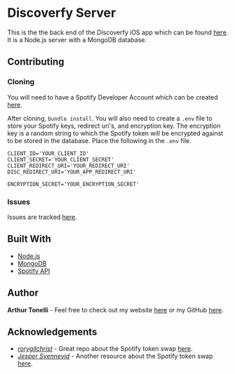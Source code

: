 # Discoverfy Server

This is the the back end of the Discoverfy iOS app which can be found [here](https://github.com/altonelli/Discoverfy). It is a Node.js server with a MongoDB database.

## Contributing

### Cloning

You will need to have a Spotify Developer Account which can be created [here](https://developer.spotify.com/).

After cloning, `bundle install`. You will also need to create a `.env` file to store your Spotify keys, redirect uri's, and encryption key. The encryption key is a random string to which the Spotify token will be encrypted against to be stored in the database. Place the following in the `.env` file.

```
CLIENT_ID='YOUR_CLIENT_ID'
CLIENT_SECRET='YOUR_CLIENT_SECRET'
CLIENT_REDIRECT_URI='YOUR_REDIRECT_URI'
DISC_REDIRECT_URI='YOUR_APP_REDIRECT_URI'

ENCRYPTION_SECRET='YOUR_ENCRYPTION_SECRET'
```

### Issues

Issues are tracked [here](https://github.com/altonelli/DiscoverfyServer/issues).

## Built With

* [Node.js](https://nodejs.org/en/docs/)
* [MongoDB](https://docs.mongodb.com/manual/)
* [Spotify API](https://developer.spotify.com/)

## Author

**Arthur Tonelli** - Feel free to check out my website [here](http://arthurtonelli.me) or my GitHub [here](https://github.com/altonelli).

## Acknowledgements

* *[rorygilchrist](https://github.com/rorygilchrist)* - Great repo about the Spotify token swap [here](https://github.com/rorygilchrist/node-spotify-token-swap).
* *[Jesper Svennevid](https://github.com/jsvennevid)* - Another resource about the Spotify token swap [here](https://github.com/microcode/spotify_token_swap).